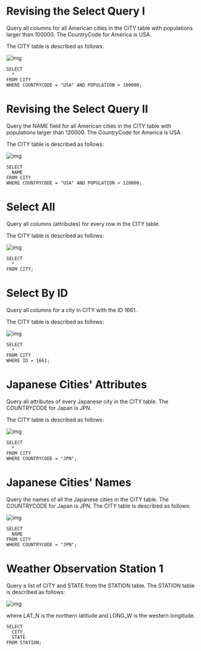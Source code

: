 # Revising the Select Query I 
  
Query all columns for all American cities in the CITY table with populations larger than 100000. The CountryCode for America is USA.

The CITY table is described as follows:  

![img](https://s3.amazonaws.com/hr-challenge-images/8137/1449729804-f21d187d0f-CITY.jpg)

    SELECT
      *
    FROM CITY
    WHERE COUNTRYCODE = "USA" AND POPULATION > 100000;

# Revising the Select Query II 

Query the NAME field for all American cities in the CITY table with populations larger than 120000. The CountryCode for America is USA.

The CITY table is described as follows:

![img](https://s3.amazonaws.com/hr-challenge-images/8137/1449729804-f21d187d0f-CITY.jpg)

    SELECT 
      NAME 
    FROM CITY
    WHERE COUNTRYCODE = "USA" AND POPULATION > 120000;
    
# Select All

Query all columns (attributes) for every row in the CITY table.

The CITY table is described as follows:

![img](https://s3.amazonaws.com/hr-challenge-images/8137/1449729804-f21d187d0f-CITY.jpg)

    SELECT 
      * 
    FROM CITY;

# Select By ID

Query all columns for a city in CITY with the ID 1661.

The CITY table is described as follows:

![img](https://s3.amazonaws.com/hr-challenge-images/8137/1449729804-f21d187d0f-CITY.jpg)

    SELECT 
      * 
    FROM CITY 
    WHERE ID = 1661;
    
# Japanese Cities' Attributes

Query all attributes of every Japanese city in the CITY table. The COUNTRYCODE for Japan is JPN.

The CITY table is described as follows:

![img](https://s3.amazonaws.com/hr-challenge-images/8137/1449729804-f21d187d0f-CITY.jpg)

    SELECT
      * 
    FROM CITY
    WHERE COUNTRYCODE = "JPN";
    
# Japanese Cities' Names

Query the names of all the Japanese cities in the CITY table. The COUNTRYCODE for Japan is JPN.
The CITY table is described as follows:

![img](https://s3.amazonaws.com/hr-challenge-images/8137/1449729804-f21d187d0f-CITY.jpg)

    SELECT
      NAME
    FROM CITY
    WHERE COUNTRYCODE = "JPN";
       
# Weather Observation Station 1

Query a list of CITY and STATE from the STATION table.
The STATION table is described as follows:

![img](https://s3.amazonaws.com/hr-challenge-images/9336/1449345840-5f0a551030-Station.jpg)

where LAT_N is the northern latitude and LONG_W is the western longitude.

    SELECT
      CITY, 
      STATE
    FROM STATION;
